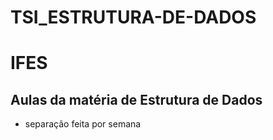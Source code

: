 # TSI_ESTRUTURA-DE-DADOS
# IFES
## Aulas da matéria de Estrutura de Dados
 - separação feita por semana
